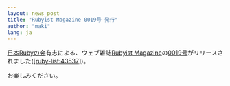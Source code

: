 ```yaml
---
layout: news_post
title: "Rubyist Magazine 0019号 発行"
author: "maki"
lang: ja
---
```


[日本Rubyの会][1]有志による、ウェブ雑誌[Rubyist
Magazine][2]の[0019号][3]がリリースされました([\[ruby-list:43537\]][4])。

お楽しみください。



[1]: http://jp.rubyist.net/
[2]: http://jp.rubyist.net/magazine/
[3]: http://jp.rubyist.net/magazine/?0019
[4]: http://blade.nagaokaut.ac.jp/cgi-bin/scat.rb/ruby/ruby-list/43537
